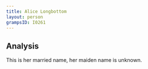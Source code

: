```yaml
---
title: Alice Longbottom
layout: person
grampsID: I0261
---
```


## Analysis

This is her married name, her maiden name is unknown.
